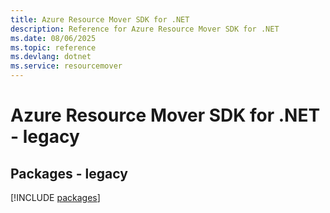 ```yaml
---
title: Azure Resource Mover SDK for .NET
description: Reference for Azure Resource Mover SDK for .NET
ms.date: 08/06/2025
ms.topic: reference
ms.devlang: dotnet
ms.service: resourcemover
---
```

# Azure Resource Mover SDK for .NET - legacy
## Packages - legacy
[!INCLUDE [packages](resource-mover-index.md)]